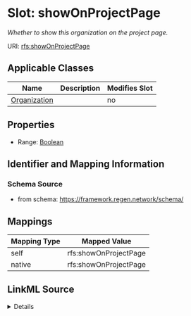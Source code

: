 

# Slot: showOnProjectPage


_Whether to show this organization on the project page._





URI: [rfs:showOnProjectPage](https://framework.regen.network/schema/showOnProjectPage)



<!-- no inheritance hierarchy -->





## Applicable Classes

| Name | Description | Modifies Slot |
| --- | --- | --- |
| [Organization](Organization.md) |  |  no  |







## Properties

* Range: [Boolean](Boolean.md)





## Identifier and Mapping Information







### Schema Source


* from schema: https://framework.regen.network/schema/




## Mappings

| Mapping Type | Mapped Value |
| ---  | ---  |
| self | rfs:showOnProjectPage |
| native | rfs:showOnProjectPage |




## LinkML Source

<details>
```yaml
name: showOnProjectPage
description: Whether to show this organization on the project page.
from_schema: https://framework.regen.network/schema/
rank: 1000
alias: showOnProjectPage
domain_of:
- Organization
range: boolean

```
</details>